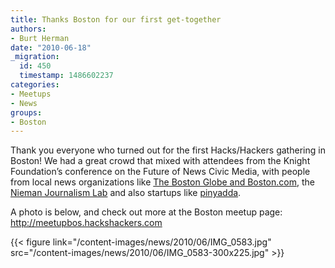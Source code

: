 ```yaml
---
title: Thanks Boston for our first get-together
authors:
- Burt Herman
date: "2010-06-18"
_migration:
  id: 450
  timestamp: 1486602237
categories:
- Meetups
- News
groups:
- Boston
---
```


Thank you everyone who turned out for the first Hacks/Hackers gathering in Boston! We had a great crowd that mixed with attendees from the Knight Foundation&#8217;s conference on the Future of News Civic Media, with people from local news organizations like [The Boston Globe and Boston.com][1], the [Nieman Journalism Lab][2] and also startups like [pinyadda][3].

A photo is below, and check out more at the Boston meetup page: <http://meetupbos.hackshackers.com>

{{< figure link="/content-images/news/2010/06/IMG\_0583.jpg" src="/content-images/news/2010/06/IMG\_0583-300x225.jpg" >}}

 [1]: http://boston.com
 [2]: http://niemanlab.org
 [3]: http://www.pinyadda.com/alpha